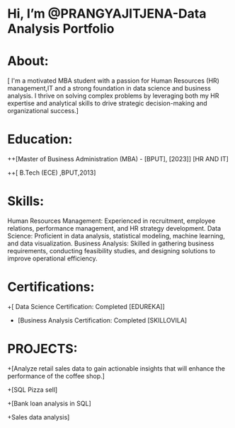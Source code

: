 # Hi, I’m @PRANGYAJITJENA-Data Analysis Portfolio
 
# About:
   [ I'm a motivated MBA student with a passion for Human Resources (HR) management,IT and a strong foundation in data science and business analysis. I thrive on solving complex problems by leveraging both my HR expertise and analytical skills to drive strategic decision-making and organizational success.]
 
# Education:
   ++[Master of Business Administration (MBA) - [BPUT], [2023]]
   [HR AND IT]
   
  ++[ B.Tech (ECE) ,BPUT,2013]

# Skills:
 Human Resources Management: Experienced in recruitment, employee relations, performance management, and HR strategy development.
 Data Science: Proficient in data analysis, statistical modeling, machine learning, and data visualization.
 Business Analysis: Skilled in gathering business requirements, conducting feasibility studies, and designing solutions to improve operational efficiency.

# Certifications:
+[ Data Science Certification: Completed [EDUREKA]]
+ [Business Analysis Certification: Completed [SKILLOVILA]

# PROJECTS:
 +[Analyze retail sales data to gain actionable insights that will enhance the performance of the coffee shop.]
 
 +[SQL Pizza sell]
 
 +[Bank loan analysis in SQL]
 
 +Sales data analysis]
